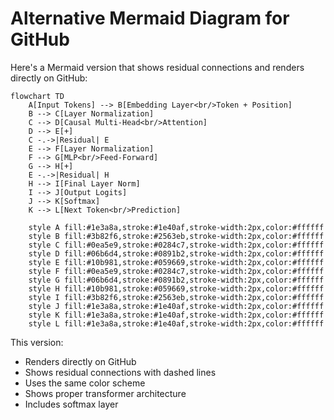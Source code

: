 # Alternative Mermaid Diagram for GitHub

Here's a Mermaid version that shows residual connections and renders directly on GitHub:

```mermaid
flowchart TD
    A[Input Tokens] --> B[Embedding Layer<br/>Token + Position]
    B --> C[Layer Normalization]
    C --> D[Causal Multi-Head<br/>Attention]
    D --> E[+]
    C -.->|Residual| E
    E --> F[Layer Normalization]
    F --> G[MLP<br/>Feed-Forward]
    G --> H[+]
    E -.->|Residual| H
    H --> I[Final Layer Norm]
    I --> J[Output Logits]
    J --> K[Softmax]
    K --> L[Next Token<br/>Prediction]
    
    style A fill:#1e3a8a,stroke:#1e40af,stroke-width:2px,color:#ffffff
    style B fill:#3b82f6,stroke:#2563eb,stroke-width:2px,color:#ffffff
    style C fill:#0ea5e9,stroke:#0284c7,stroke-width:2px,color:#ffffff
    style D fill:#06b6d4,stroke:#0891b2,stroke-width:2px,color:#ffffff
    style E fill:#10b981,stroke:#059669,stroke-width:2px,color:#ffffff
    style F fill:#0ea5e9,stroke:#0284c7,stroke-width:2px,color:#ffffff
    style G fill:#06b6d4,stroke:#0891b2,stroke-width:2px,color:#ffffff
    style H fill:#10b981,stroke:#059669,stroke-width:2px,color:#ffffff
    style I fill:#3b82f6,stroke:#2563eb,stroke-width:2px,color:#ffffff
    style J fill:#1e3a8a,stroke:#1e40af,stroke-width:2px,color:#ffffff
    style K fill:#1e3a8a,stroke:#1e40af,stroke-width:2px,color:#ffffff
    style L fill:#1e3a8a,stroke:#1e40af,stroke-width:2px,color:#ffffff
```

This version:
- Renders directly on GitHub
- Shows residual connections with dashed lines
- Uses the same color scheme
- Shows proper transformer architecture
- Includes softmax layer
